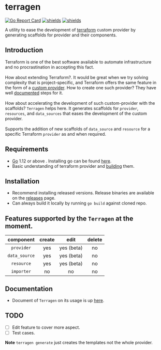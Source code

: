 # terragen

[![Go Report Card](https://goreportcard.com/badge/github.com/nikhilsbhat/terragen)](https://goreportcard.com/report/github.com/nikhilsbhat/terragen)  [![shields](https://img.shields.io/badge/license-mit-brightgreen)](https://github.com/nikhilsbhat/terragen/blob/master/LICENSE) [![shields](https://godoc.org/github.com/nikhilsbhat/terragen?status.svg)](https://godoc.org/github.com/nikhilsbhat/terragen)

A utility to ease the development of [terraform](https://www.terraform.io/) custom provider by generating scaffolds for provider and their components.

## Introduction

Terraform is one of the best software available to automate infrastructure and no procrastination in accepting this fact.<br><br>
How about extending Terraform?. It would be great when we try solving complexity that is project-specific, and Terraform offers the same feature in the form of a [custom provider](https://www.terraform.io/docs/extend/how-terraform-works.html). How to create one such provider? They have well [documented](https://www.terraform.io/docs/extend/writing-custom-providers.html) steps for it.<br><br>
How about accelerating the development of such custom-provider with the scaffolds? `Terragen` helps here. It generates scaffolds for `provider`, `resources`, and `data_sources` that eases the development of the custom provider.<br><br>
Supports the addition of new scaffolds of `data_source` and `resource` for a specific Terraform `provider` as and when required.  
## Requirements

* [Go](https://golang.org/dl/) 1.12 or above . Installing go can be found [here](https://golang.org/doc/install).
* Basic understanding of terraform provider and [building](https://www.terraform.io/docs/extend/writing-custom-providers.html) them.

## Installation

* Recommend installing released versions. Release binaries are available on the [releases](https://github.com/nikhilsbhat/terragen/releases) page.
* Can always build it locally by running `go build` against cloned repo.

## Features supported by the `Terragen` at the moment.

|  component   |    create  |     edit     |  delete  |
| :----------: | :--------: | :----------: | :------: |
| `provider`   | yes        | yes (beta)   | no       |
| `data_source`| yes        | yes (beta)   | no       |
| `resource`   | yes        | yes (beta)   | no       |
| `importer`   | no         | no           | no       |

## Documentation

* Document of `Terragen` on its usage is up [here](https://nikhilsbhat.github.io/terragen).

## TODO
* [ ] Edit feature to cover more aspect.
* [ ] Test cases.

**Note** `terragen generate` just creates the templates not the whole provider.